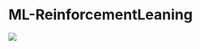 # ML-ReinforcementLeaning
<img src  = "https://nixustechnologies.com/wp-content/uploads/2022/05/reinforcement-machine-learning.webp">
